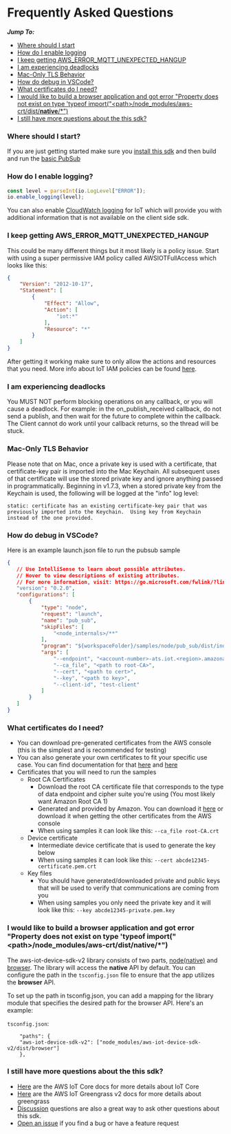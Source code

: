 # Frequently Asked Questions

*__Jump To:__*
* [Where should I start](#where-should-i-start)
* [How do I enable logging](#how-do-i-enable-logging)
* [I keep getting AWS_ERROR_MQTT_UNEXPECTED_HANGUP](#i-keep-getting-aws_error_mqtt_unexpected_hangup)
* [I am experiencing deadlocks](#i-am-experiencing-deadlocks)
* [Mac-Only TLS Behavior](#mac-only-tls-behavior)
* [How do debug in VSCode?](#how-do-debug-in-vscode)
* [What certificates do I need?](#what-certificates-do-i-need)
* [I would like to build a browser application and got error "Property does not exist on type 'typeof import("\<path\>/node_modules/aws-crt/dist/**native**/*")](#browser-error)
* [I still have more questions about the this sdk?](#i-still-have-more-questions-about-the-this-sdk)

### Where should I start?

If you are just getting started make sure you [install this sdk](https://github.com/aws/aws-iot-device-sdk-js-v2#installation) and then build and run the [basic PubSub](https://github.com/aws/aws-iot-device-sdk-js-v2/tree/main/samples#pubsub)

### How do I enable logging?

``` js
const level = parseInt(io.LogLevel["ERROR"]);
io.enable_logging(level);
```
You can also enable [CloudWatch logging](https://docs.aws.amazon.com/iot/latest/developerguide/cloud-watch-logs.html) for IoT which will provide you with additional information that is not available on the client side sdk.

### I keep getting AWS_ERROR_MQTT_UNEXPECTED_HANGUP

This could be many different things but it most likely is a policy issue. Start with using a super permissive IAM policy called AWSIOTFullAccess which looks like this:

``` json
{
    "Version": "2012-10-17",
    "Statement": [
        {
            "Effect": "Allow",
            "Action": [
                "iot:*"
            ],
            "Resource": "*"
        }
    ]
}
```

After getting it working make sure to only allow the actions and resources that you need. More info about IoT IAM policies can be found [here](https://docs.aws.amazon.com/iot/latest/developerguide/security_iam_service-with-iam.html).

### I am experiencing deadlocks

You MUST NOT perform blocking operations on any callback, or you will cause a deadlock. For example: in the on_publish_received callback, do not send a publish, and then wait for the future to complete within the callback. The Client cannot do work until your callback returns, so the thread will be stuck.

### Mac-Only TLS Behavior

Please note that on Mac, once a private key is used with a certificate, that certificate-key pair is imported into the Mac Keychain.  All subsequent uses of that certificate will use the stored private key and ignore anything passed in programmatically.  Beginning in v1.7.3, when a stored private key from the Keychain is used, the following will be logged at the "info" log level:

```
static: certificate has an existing certificate-key pair that was previously imported into the Keychain.  Using key from Keychain instead of the one provided.
```

### How do debug in VSCode?

Here is an example launch.json file to run the pubsub sample
 ``` json
 {
    // Use IntelliSense to learn about possible attributes.
    // Hover to view descriptions of existing attributes.
    // For more information, visit: https://go.microsoft.com/fwlink/?linkid=830387
    "version": "0.2.0",
    "configurations": [
        {
            "type": "node",
            "request": "launch",
            "name": "pub_sub",
            "skipFiles": [
                "<node_internals>/**"
            ],
            "program": "${workspaceFolder}/samples/node/pub_sub/dist/index.js",
            "args": [
                "--endpoint", "<account-number>-ats.iot.<region>.amazonaws.com",
                "--ca_file", "<path to root-CA>",
                "--cert", "<path to cert>",
                "--key", "<path to key>",
                "--client-id", "test-client"
            ]
        }
    ]
}
```

### What certificates do I need?

* You can download pre-generated certificates from the AWS console (this is the simplest and is recommended for testing)
* You can also generate your own certificates to fit your specific use case. You can find documentation for that [here](https://docs.aws.amazon.com/iot/latest/developerguide/x509-client-certs.html) and [here](https://iot-device-management.workshop.aws/en/provisioning-options.html)
* Certificates that you will need to run the samples
    * Root CA Certificates
        * Download the root CA certificate file that corresponds to the type of data endpoint and cipher suite you're using (You most likely want Amazon Root CA 1)
        * Generated and provided by Amazon. You can download it [here](https://www.amazontrust.com/repository/) or download it when getting the other certificates from the AWS console
        * When using samples it can look like this: `--ca_file root-CA.crt`
    * Device certificate
        * Intermediate device certificate that is used to generate the key below
        * When using samples it can look like this: `--cert abcde12345-certificate.pem.crt`
    * Key files
        * You should have generated/downloaded private and public keys that will be used to verify that communications are coming from you
        * When using samples you only need the private key and it will look like this: `--key abcde12345-private.pem.key`


### I would like to build a browser application and got error "Property does not exist on type 'typeof import("\<path\>/node_modules/aws-crt/dist/**native**/*") <a name="browser-error"></a>

The aws-iot-device-sdk-v2 library consists of two parts, [node(native)](https://aws.github.io/aws-iot-device-sdk-js-v2/node/index.html) and [browser](https://aws.github.io/aws-iot-device-sdk-js-v2/browser/index.html). The library will access the **native** API by default. You can configure the path in the `tsconfig.json` file to ensure that the app utilizes the **browser** API.

To set up the path in tsconfig.json, you can add a mapping for the library module that specifies the desired path for the browser API. Here's an example:

`tsconfig.json`:
```
    "paths": {
    "aws-iot-device-sdk-v2": ["node_modules/aws-iot-device-sdk-v2/dist/browser"]
    },
```


### I still have more questions about the this sdk?

* [Here](https://docs.aws.amazon.com/iot/latest/developerguide/what-is-aws-iot.html) are the AWS IoT Core docs for more details about IoT Core
* [Here](https://docs.aws.amazon.com/greengrass/v2/developerguide/what-is-iot-greengrass.html) are the AWS IoT Greengrass v2 docs for more details about greengrass
* [Discussion](https://github.com/aws/aws-iot-device-sdk-js-v2/discussions) questions are also a great way to ask other questions about this sdk.
* [Open an issue](https://github.com/aws/aws-iot-device-sdk-js-v2/issues) if you find a bug or have a feature request
